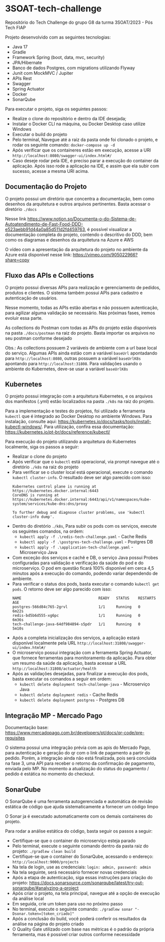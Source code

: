 # 3SOAT-tech-challenge
Repositório do Tech Challenge do grupo G8 da turma 3SOAT/2023 - Pós Tech FIAP

Projeto desenvolvido com as seguintes tecnologias:

- Java 17
- Gradle
- Framework Spring (boot, data, mvc, security)
- JPA/Hibernate
- Banco de dados Postgres, com migrations utilizando Flyway
- Junit com MockMVC / Jupiter
- APIs Rest
- Swagger
- Spring Actuator
- Docker
- SonarQube
  
Para executar o projeto, siga os seguintes passos:
- Realize o clone do repositório e dentro da IDE desejada;
- Instalar o Docker CLI na máquina, ou Docker Desktop caso utilize Windows
- Executar o build do projeto
- Pelo terminal, Navegue até a raiz da pasta onde foi clonado o projeto, e rodar os seguinte comando: `docker-compose up -d`
- Após verificar que os containeres estão em execução, acesse a URI `http://localhost:8080/swagger-ui/index.html#/`
- Caso deseje rodar pela IDE, é preciso parar a execução do container da aplicação. Após isso rode a aplicação na IDE, e assim que ela subir com sucesso, acesse a mesma URI acima.

## Documentação do Projeto
O projeto possui um diretório que concentra a documentação, bem como desenhos da arquitetura e outros arquivos pertinentes. Basta acessar o diretório `./docs`

Nesse link https://www.notion.so/Documenta-o-do-Sistema-de-Autoatendimento-de-Fast-Food-DDD-e523aebb91d44a0a85d511d2fd459763, é possível visualizar a documentação completa do projeto, contendo o descritivo do DDD, bem como os diagramas e desenhos da arquitetura na Azure e AWS

O vídeo com a apresentação da arquitetura do projeto no ambiente da Azure está disponível nesse link: https://vimeo.com/905022966?share=copy

## Fluxo das APIs e Collections
O projeto possui diversas APIs para realização e gerenciamento de pedidos, produtos e clientes. O sistema também possui APIs para cadastro e autenticação de usuários.

Nesse momento, todas as APIs estão abertas e não possuem autenticação, para agilizar alguma validação se necessário. Nas próximas fases, iremos evoluir essa parte.

As collections do Postman com todas as APIs do projeto estão disponíveis na pasta `./docs/postman` na raiz do projeto. Basta importar os arquivos no seu postman conforme desejado

Obs.: As collections possuem 2 variáveis de ambiente com a url base local do serviço. Algumas APIs ainda estão com a variável `baseUrl` apontadando para `http://localhost:8080`, outras possuem a variável `baseUrlK8s` apontando para `http://localhost:31808`. Para validações usando o ambiente do Kubernetes, deve-se usar a variável `baseUrlK8s`

## Kubernetes
O projeto possui integração com a arquitetura Kubernetes, e os arquivos dos manifestos (.yml) estão localizados na pasta `./k8s` na raiz do projeto. 

Para a implementação e testes do projetos, foi utilizado a ferramenta `kubectl` que é integrado ao Docker Desktop no ambiente Windows. Para instalação, consulte aqui: https://kubernetes.io/docs/tasks/tools/install-kubectl-windows/. Para utilização, confira essa documentação: https://kubernetes.io/pt-br/docs/reference/kubectl/

Para execução do projeto utilizando a arquitetura do Kubernetes localmente, siga os passos a seguir:
- Realizar o clone do projeto
- Após verificar que o `kubectl` está operacional, via prompt navegue até o diretório `./k8s` na raiz do projeto
- Para verificar se o cluster local está operacional, execute o comando `kubectl cluster-info`. O resultado deve ser algo parecido com isso:
  ```
  Kubernetes control plane is running at https://kubernetes.docker.internal:6443
  CoreDNS is running at https://kubernetes.docker.internal:6443/api/v1/namespaces/kube-system/services/kube-dns:dns/proxy

  To further debug and diagnose cluster problems, use 'kubectl cluster-info dump'.
  ```
- Dentro do diretório `./k8s`, Para subir os pods com os serviços, execute os seguintes comandos, na ordem:
  - `kubectl apply -f .\redis-tech-challenge.yaml` - Cache Redis
  - `kubectl apply -f .\postgres-tech-challenge.yaml` - Postgres DB
  - `kubectl apply -f .\application-tech-challenge.yaml` - Microserviço Java
- Com exceção dos serviços e cachê e DB, o serviço Java possui Probes configuradas para validação e verificação da saúde do pod e do microserviço. O pod em questão ficará 100% disponível em cerca 4,5 minutos após a execução do comando, podendo variar dependendo de ambiente.
- Para verificar o status dos pods, basta executar o comando `kubectl get pods`. O retorno deve ser algo parecido com isso:
  ````
  NAME                                   READY   STATUS    RESTARTS   AGE
  postgres-566d84c765-2grvl              1/1     Running   0          6m22s
  redis-bd5b6d555-xg6pc                  1/1     Running   0          6m36s
  tech-challenge-java-64df984894-s5pdr   1/1     Running   0          5m10s
  ````
- Após a completa inicialização dos serviços, a aplicação estará disponível localmente pela URL `http://localhost:31808/swagger-ui/index.html#/`
- O microserviço possui integração com a ferramenta Spring Actuator, que fornece ferramentas para monitoramento da aplicação. Para obter um resumo da saúde da aplicação, basta acessar a URL `http://localhost:31808/actuator/health`
- Após as validações desejadas, para finalizar a execução dos pods, basta executar os comandos a seguir em ordem:
  - `kubectl delete deployment tech-challenge-java` - Microserviço Java
  - `kubectl delete deployment redis` - Cache Redis
  - `kubectl delete deployment postgres` - Postgres DB


## Integração MP - Mercado Pago
Documentação base: https://www.mercadopago.com.br/developers/pt/docs/qr-code/pre-requisites

O sistema possui uma integração prévia com as apis do Mercado Pago, para autenticação e geração do qr com o link de pagamento a partir do pedido. Porém, a integração ainda não está finalizada, pois será concluída na fase 3, uma API para receber o retorno da confirmação de pagamento, enviada pelo MP. No momento a atualização do status do pagamento / pedido é estática no momento do checkout.

## SonarQube
O SonarQube é uma ferramenta autogerenciada e automática de revisão estática de código que ajuda sistematicamente a fornecer um código limpo

O Sonar ja é executado automaticamente com os demais containeres do projeto.

Para rodar a análise estática do código, basta seguir os passos a seguir:
- Certifique-se que o container do microserviço esteja parado
- Pelo terminal, execute o seguinte comando dentro da pasta raiz do projeto: `./gradlew clean build`
- Certifique-se que o container do SonarQube, acessando o endereço: `http://localhost:9000/projects`
- Na tela de login, use as credenciais: `login: admin, password: admin`
- Na tela seguinte, será necessário fornecer novas credenciais
- Após a etapa de autenticação, siga essas instruções para criação do projeto: https://docs.sonarsource.com/sonarqube/latest/try-out-sonarqube/#analyzing-a-project
- Após criar o projeto, na tela principal, navegue até a opção de execução da análise local
- Em seguida, crie um token para uso no próximo passo
- No terminal, execute o seguinte comando: `./gradlew sonar "-Dsonar.token=[token_criado]"`
- Após a conclusão do build, você poderá conferir os resultados da análise na página do projeto criado
- O Quality Gate utilizado com base nas métricas é o padrão da própria ferramenta, mas é possível criar outros conforme necessidade
